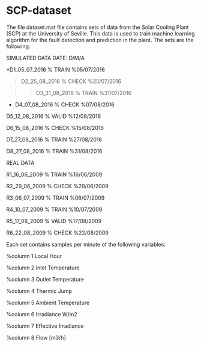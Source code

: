 # SCP-dataset

The file dataset.mat file contains sets of data from the Solar Cooling Plant (SCP) at the University of Seville. This data is used to train machine learning algorithm for the fault detection and prediction in the plant. The sets are the following:

SIMULATED DATA		DATE: D/M/A

*D1_05_07_2016 % TRAIN	%05/07/2016

>D2_25_08_2016 % CHECK	%25/07/2016

>>D3_31_08_2016 % TRAIN	%31/07/2016

- D4_07_08_2016 % CHECK	%07/08/2016

D5_12_08_2016 % VALID	%12/08/2016

D6_15_08_2016 % CHECK	%15/08/2016

D7_27_08_2016 % TRAIN	%27/08/2016

D8_27_08_2016 % TRAIN	%31/08/2016

REAL DATA

R1_16_06_2009 % TRAIN	%16/06/2009

R2_29_06_2009 % CHECK	%29/06/2009

R3_06_07_2009 % TRAIN	%06/07/2009

R4_10_07_2009 % TRAIN	%10/07/2009

R5_17_08_2009 % VALID	%17/08/2009

R6_22_08_2009 % CHECK	%22/08/2009

Each set contains samples per minute of the following variables:

%column 1 Local Hour

%column 2 Inlet Temperature

%column 3 Outlet Temperature 

%column 4 Thermic Jump

%column 5 Ambient Temperature

%column 6 Irradiance W/m2

%column 7 Effective Irradiance 

%column 8 Flow [m3/h]
